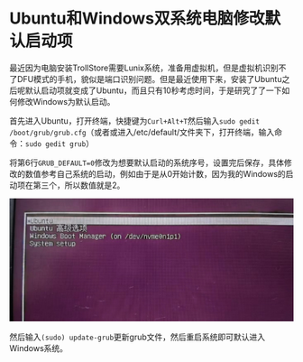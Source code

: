 # Ubuntu和Windows双系统电脑修改默认启动项

最近因为电脑安装TrollStore需要Lunix系统，准备用虚拟机，但是虚拟机识别不了DFU模式的手机，貌似是端口识别问题。但是最近使用下来，安装了Ubuntu之后呢默认启动项就变成了Ubuntu，而且只有10秒考虑时间，于是研究了了一下如何修改Windows为默认启动。

首先进入Ubuntu，打开终端，快捷键为`Curl+Alt+T`然后输入`sudo gedit /boot/grub/grub.cfg`（或者或进入/etc/default/文件夹下，打开终端，输入命令：`sudo gedit grub`）

将第6行`GRUB_DEFAULT=0`修改为想要默认启动的系统序号，设置完后保存，具体修改的数值参考自己系统的启动，例如由于是从0开始计数，因为我的Windows的启动项在第三个，所以数值就是2。

![](/img/ubuntu-windows-default-start.jpg)

然后输入`(sudo) update-grub`更新grub文件，然后重启系统即可默认进入Windows系统。

